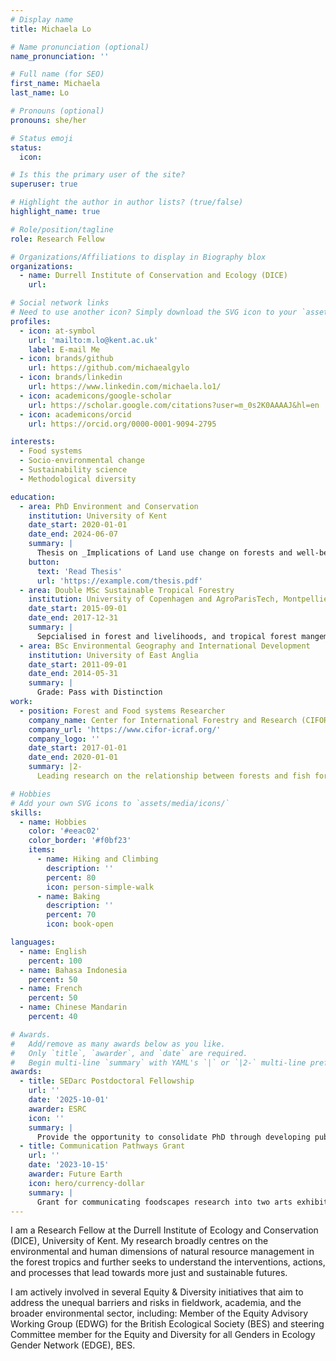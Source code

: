 ```yaml
---
# Display name
title: Michaela Lo

# Name pronunciation (optional)
name_pronunciation: ''

# Full name (for SEO)
first_name: Michaela
last_name: Lo

# Pronouns (optional)
pronouns: she/her

# Status emoji
status:
  icon: 

# Is this the primary user of the site?
superuser: true

# Highlight the author in author lists? (true/false)
highlight_name: true

# Role/position/tagline
role: Research Fellow

# Organizations/Affiliations to display in Biography blox
organizations:
  - name: Durrell Institute of Conservation and Ecology (DICE)
    url: 

# Social network links
# Need to use another icon? Simply download the SVG icon to your `assets/media/icons/` folder.
profiles:
  - icon: at-symbol
    url: 'mailto:m.lo@kent.ac.uk'
    label: E-mail Me
  - icon: brands/github
    url: https://github.com/michaealgylo
  - icon: brands/linkedin
    url: https://www.linkedin.com/michaela.lo1/
  - icon: academicons/google-scholar
    url: https://scholar.google.com/citations?user=m_0s2K0AAAAJ&hl=en
  - icon: academicons/orcid
    url: https://orcid.org/0000-0001-9094-2795

interests:
  - Food systems
  - Socio-environmental change
  - Sustainability science
  - Methodological diversity

education:
  - area: PhD Environment and Conservation
    institution: University of Kent
    date_start: 2020-01-01
    date_end: 2024-06-07
    summary: |
      Thesis on _Implications of Land use change on forests and well-being in Indonesia_.
    button:
      text: 'Read Thesis'
      url: 'https://example.com/thesis.pdf'
  - area: Double MSc Sustainable Tropical Forestry
    institution: University of Copenhagen and AgroParisTech, Montpellier
    date_start: 2015-09-01
    date_end: 2017-12-31
    summary: |
      Sepcialised in forest and livelihoods, and tropical forest mangement
  - area: BSc Environmental Geography and International Development
    institution: University of East Anglia
    date_start: 2011-09-01
    date_end: 2014-05-31
    summary: |
      Grade: Pass with Distinction
work:
  - position: Forest and Food systems Researcher
    company_name: Center for International Forestry and Research (CIFOR)
    company_url: 'https://www.cifor-icraf.org/'
    company_logo: ''
    date_start: 2017-01-01
    date_end: 2020-01-01
    summary: |2-
      Leading research on the relationship between forests and fish for food security and nutrition

# Hobbies
# Add your own SVG icons to `assets/media/icons/`
skills:
  - name: Hobbies
    color: '#eeac02'
    color_border: '#f0bf23'
    items:
      - name: Hiking and Climbing
        description: ''
        percent: 80
        icon: person-simple-walk
      - name: Baking
        description: ''
        percent: 70
        icon: book-open

languages:
  - name: English
    percent: 100
  - name: Bahasa Indonesia
    percent: 50
  - name: French
    percent: 50
  - name: Chinese Mandarin
    percent: 40

# Awards.
#   Add/remove as many awards below as you like.
#   Only `title`, `awarder`, and `date` are required.
#   Begin multi-line `summary` with YAML's `|` or `|2-` multi-line prefix and indent 2 spaces below.
awards:
  - title: SEDarc Postdoctoral Fellowship
    url: ''
    date: '2025-10-01'
    awarder: ESRC
    icon: ''
    summary: |
      Provide the opportunity to consolidate PhD through developing publications, their networks, and their research and professional skills. 
  - title: Communication Pathways Grant
    url: ''
    date: '2023-10-15'
    awarder: Future Earth
    icon: hero/currency-dollar
    summary: |
      Grant for communicating foodscapes research into two arts exhibitions in Indonesia.
---
```


I am a Research Fellow at the Durrell Institute of Ecology and Conservation (DICE), University of Kent. My research broadly centres on the environmental and human dimensions of natural resource management in the forest tropics and further seeks to understand the interventions, actions, and processes that lead towards more just and sustainable futures.

I am actively involved in several Equity & Diversity initiatives that aim to address the unequal barriers and risks in fieldwork, academia, and the broader environmental sector, including: Member of the Equity Advisory Working Group (EDWG) for the British Ecological Society (BES) and steering Committee member for the Equity and Diversity for all Genders in Ecology Gender Network (EDGE), BES.

